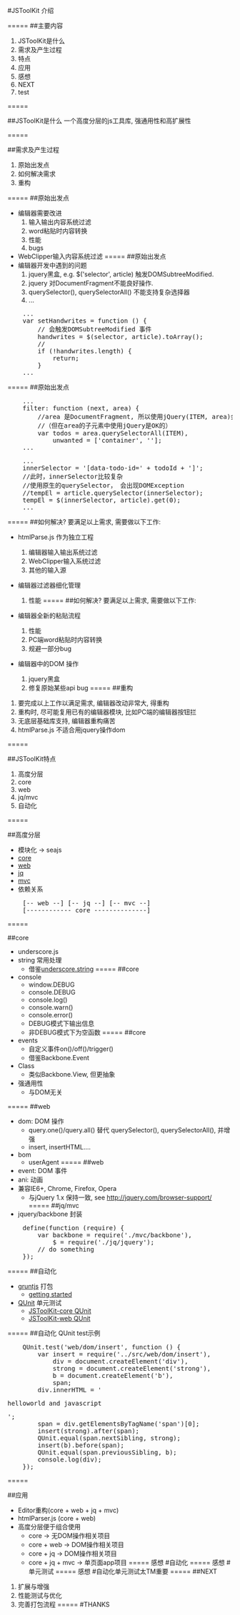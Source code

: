 #JSToolKit 介绍

=====
##主要内容
1. JSToolKit是什么
1. 需求及产生过程
1. 特点
1. 应用
1. 感想
1. NEXT
1. test

=====

##JSToolKit是什么
一个高度分层的js工具库, 强通用性和高扩展性

=====

##需求及产生过程
1. 原始出发点
1. 如何解决需求
1. 重构

=====
##原始出发点
* 编辑器需要改进
    1. 输入输出内容系统过滤
    1. word粘贴时内容转换
    1. 性能
    1. bugs
* WebClipper输入内容系统过滤
=====
##原始出发点
* 编辑器开发中遇到的问题
    1. jquery黑盒, e.g. $('selector', article) 触发DOMSubtreeModified.
    1. jquery 对DocumentFragment不能良好操作.
    1. querySelector(), querySelectorAll() 不能支持复杂选择器
    1. ...

<pre>
    ...
    var setHandwrites = function () {
        // 会触发DOMSubtreeModified 事件
        handwrites = $(selector, article).toArray();
        //
        if (!handwrites.length) {
            return;
        }
    ...
</pre>
=====
##原始出发点
<pre>
    ...
    filter: function (next, area) {
        //area 是DocumentFragment, 所以使用jQuery(ITEM, area)会有问题
        //（但在area的子元素中使用jQuery是OK的）
        var todos = area.querySelectorAll(ITEM),
            unwanted = ['container', ''];
    ...
</pre>
<pre>
    ...
    innerSelector = '[data-todo-id=' + todoId + ']';
    //此时，innerSelector比较复杂
    //使用原生的querySelector， 会出现DOMException
    //tempEl = article.querySelector(innerSelector);
    tempEl = $(innerSelector, article).get(0);
    ...
</pre>
=====
##如何解决?
要满足以上需求, 需要做以下工作:

* htmlParse.js 作为独立工程
    1. 编辑器输入输出系统过滤
    1. WebClipper输入系统过滤
    1. 其他的输入源
* 编辑器过滤器细化管理
    1. 性能
=====
##如何解决?
要满足以上需求, 需要做以下工作:

* 编辑器全新的粘贴流程
    1. 性能
    1. PC端word粘贴时内容转换
    1. 规避一部分bug
* 编辑器中的DOM 操作
    1. jquery黑盒
    1. 修复原始某些api bug
=====
##重构
1. 要完成以上工作以满足需求, 编辑器改动非常大, 得重构
1. 重构时, 尽可能复用已有的编辑器模块, 比如PC端的编辑器按钮拦
1. 无底层基础库支持, 编辑器重构痛苦
1. htmlParse.js 不适合用jquery操作dom

=====

##JSToolKit特点
1. 高度分层
1. core
1. web
1. jq/mvc
1. 自动化

=====

##高度分层
* 模块化 -> seajs
* [core](https://dev.corp.youdao.com/svn/outfox/products/YNote/JSToolKit/JSToolKit-core)
* [web](https://dev.corp.youdao.com/svn/outfox/products/YNote/JSToolKit/JSToolKit-web)
* [jq](https://dev.corp.youdao.com/svn/outfox/products/YNote/JSToolKit/JSToolKit-jq)
* [mvc](https://dev.corp.youdao.com/svn/outfox/products/YNote/JSToolKit/JSToolKit-mvc)
* 依赖关系


<pre>
    [-- web --] [-- jq --] [-- mvc --]
    [------------ core --------------]
</pre>


=====

##core
* underscore.js
* string 常用处理
    * 借鉴[underscore.string](http://epeli.github.io/underscore.string/)
=====
##core
* console
    * window.DEBUG
    * console.DEBUG
    * console.log()
    * console.warn()
    * console.error()
    * DEBUG模式下输出信息
    * 非DEBUG模式下为空函数
=====
##core
* events
    * 自定义事件on()/off()/trigger()
    * 借鉴Backbone.Event
* Class
    * 类似Backbone.View, 但更抽象
* 强通用性
    * 与DOM无关

=====
##web
* dom: DOM 操作
    * query.one()/query.all() 替代 querySelector(), querySelectorAll(), 并增强
    * insert, insertHTML....
* bom
    * userAgent
=====
##web
* event: DOM 事件
* ani: 动画
* 兼容IE6+, Chrome, Firefox, Opera
    * 与jQuery 1.x 保持一致, see http://jquery.com/browser-support/
=====
##jq/mvc
* jquery/backbone 封装

<pre>
    define(function (require) {
        var backbone = require('./mvc/backbone'),
            $ = require('./jq/jquery');
        // do something
    });
</pre>

=====
##自动化
* [gruntjs](http://gruntjs.com/) 打包
    * [getting started](http://gruntjs.com/getting-started)
* [QUnit](http://qunitjs.com/) 单元测试
    * [JSToolKit-core QUnit](https://dev.corp.youdao.com/svn/outfox/products/YNote/JSToolKit/JSToolKit-core/trunk/test/jstoolkit_core.html)
    * [JSToolKit-web QUnit](https://dev.corp.youdao.com/svn/outfox/products/YNote/JSToolKit/JSToolKit-web/trunk/test/jstoolkit_web.html)

=====
##自动化
QUnit test示例
<pre>
    QUnit.test('web/dom/insert', function () {
        var insert = require('../src/web/dom/insert'),
            div = document.createElement('div'),
            strong = document.createElement('strong'),
            b = document.createElement('b'),
            span;
        div.innerHTML = '<p>hello<span>world and javascript</span></p>';
        span = div.getElementsByTagName('span')[0];
        insert(strong).after(span);
        QUnit.equal(span.nextSibling, strong);
        insert(b).before(span);
        QUnit.equal(span.previousSibling, b);
        console.log(div);
    });
</pre>
=====

##应用
* Editor重构(core + web + jq + mvc)
* htmlParser.js (core + web)
* 高度分层便于组合使用
    * core ->  无DOM操作相关项目
    * core + web -> DOM操作相关项目
    * core + jq -> DOM操作相关项目
    * core + jq + mvc -> 单页面app项目
=====
感想
#自动化
=====
感想
#单元测试
=====
感想
#自动化单元测试太TM重要
=====
##NEXT
1. 扩展与增强
1. 性能测试与优化
1. 完善打包流程
=====
#THANKS







